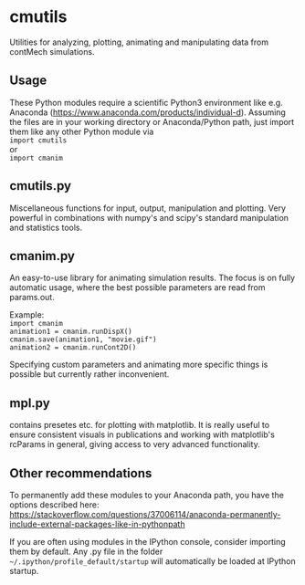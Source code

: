 cmutils
=======

Utilities for analyzing, plotting, animating and manipulating data from contMech simulations.

Usage
-----
These Python modules require a scientific Python3 environment like e.g. Anaconda (https://www.anaconda.com/products/individual-d). 
Assuming the files are in your working directory or Anaconda/Python path, just import them like any other Python module via  
`import cmutils`  
or  
`import cmanim`

cmutils.py
----------
Miscellaneous functions for input, output, manipulation and plotting.
Very powerful in combinations with numpy's and scipy's standard manipulation and statistics tools.

cmanim.py
---------
An easy-to-use library for animating simulation results.
The focus is on fully automatic usage, where the best possible parameters are read from params.out. 

Example:  
`import cmanim`  
`animation1 = cmanim.runDispX()`  
`cmanim.save(animation1, "movie.gif")`  
`animation2 = cmanim.runCont2D()`

Specifying custom parameters and animating more specific things is possible but currently rather inconvenient.

mpl.py
------
contains presetes etc. for plotting with matplotlib. It is really useful to ensure consistent visuals in publications and working with matplotlib's rcParams in general, giving access to very advanced functionality.

Other recommendations
---------------------
To permanently add these modules to your Anaconda path, you have the options described here: https://stackoverflow.com/questions/37006114/anaconda-permanently-include-external-packages-like-in-pythonpath

If you are often using modules in the IPython console, consider importing them by default. 
Any .py file in the folder `~/.ipython/profile_default/startup` will automatically be loaded at IPython startup.
